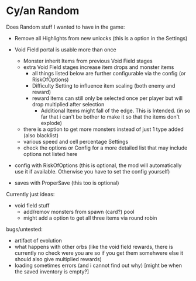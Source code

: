 # Cy/an Random

Does Random stuff I wanted to have in the game:
 - Remove all Highlights from new unlocks (this is a option in the Settings)
 - Void Field portal is usable more than once
    - Monster inherit Items from previous Void Field stages
    - extra Void Field stages increase item drops and monster items
        - all things listed below are further configurable via the config (or RiskOfOptions)
        - Difficulty Setting to influence item scaling (both enemy and reward)
        - reward items can still only be selected once per player but will drop multiplied after selection
            - Additional Items might fall of the edge. This is Intended. (in so far that i can't be bother to make it so that the items don't explode)
    - there is a option to get more monsters instead of just 1 type added (also blacklist)
    - various speed and cell percentage Settings
    - check the options or Config for a more detailed list that may include options not listed here

 - config with RiskOfOptions (this is optional, the mod will automatically use it if available. Otherwise you have to set the config yourself)
 - saves with ProperSave (this too is optional)


Currently just ideas:

- void field stuff
    - add/remov monsters from spawn (card?) pool
    - might add a option to get all three items via round robin

bugs/untested:
- artifact of evolution
- what happens with other orbs (like the void field rewards, there is currently no check were you are so if you get them somehwere else it should also give multiplied rewards)
- loading sometimes errors (and i cannot find out why) [might be when the saved inventory is empty?]

